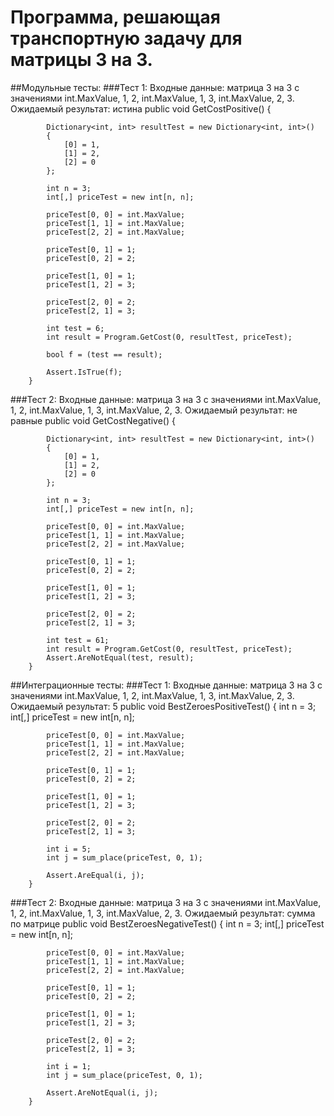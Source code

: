 # Программа, решающая транспортную задачу для матрицы 3 на 3.
##Модульные тесты: 
###Тест 1:
Входные данные: матрица 3 на 3 с значениями int.MaxValue, 1, 2, int.MaxValue, 1, 3, int.MaxValue, 2, 3.
Ожидаемый результат: истина
public void GetCostPositive()
        {

            Dictionary<int, int> resultTest = new Dictionary<int, int>()
            {
                [0] = 1,
                [1] = 2,
                [2] = 0
            };

            int n = 3;
            int[,] priceTest = new int[n, n];

            priceTest[0, 0] = int.MaxValue;
            priceTest[1, 1] = int.MaxValue;
            priceTest[2, 2] = int.MaxValue;

            priceTest[0, 1] = 1;
            priceTest[0, 2] = 2;

            priceTest[1, 0] = 1;
            priceTest[1, 2] = 3;

            priceTest[2, 0] = 2;
            priceTest[2, 1] = 3;

            int test = 6;
            int result = Program.GetCost(0, resultTest, priceTest);

            bool f = (test == result);

            Assert.IsTrue(f);
        }

###Тест 2:
Входные данные: матрица 3 на 3 с значениями int.MaxValue, 1, 2, int.MaxValue, 1, 3, int.MaxValue, 2, 3.
Ожидаемый результат: не равные
public void GetCostNegative()
        {

            Dictionary<int, int> resultTest = new Dictionary<int, int>()
            {
                [0] = 1,
                [1] = 2,
                [2] = 0
            };

            int n = 3;
            int[,] priceTest = new int[n, n];

            priceTest[0, 0] = int.MaxValue;
            priceTest[1, 1] = int.MaxValue;
            priceTest[2, 2] = int.MaxValue;

            priceTest[0, 1] = 1;
            priceTest[0, 2] = 2;

            priceTest[1, 0] = 1;
            priceTest[1, 2] = 3;

            priceTest[2, 0] = 2;
            priceTest[2, 1] = 3;

            int test = 61;
            int result = Program.GetCost(0, resultTest, priceTest);
            Assert.AreNotEqual(test, result);
        }
##Интеграционные тесты:
###Тест 1:
Входные данные: матрица 3 на 3 с значениями int.MaxValue, 1, 2, int.MaxValue, 1, 3, int.MaxValue, 2, 3.
Ожидаемый результат: 5
    public void BestZeroesPositiveTest()
        {
            int n = 3;
            int[,] priceTest = new int[n, n];

            priceTest[0, 0] = int.MaxValue;
            priceTest[1, 1] = int.MaxValue;
            priceTest[2, 2] = int.MaxValue;

            priceTest[0, 1] = 1;
            priceTest[0, 2] = 2;

            priceTest[1, 0] = 1;
            priceTest[1, 2] = 3;

            priceTest[2, 0] = 2;
            priceTest[2, 1] = 3;

            int i = 5;
            int j = sum_place(priceTest, 0, 1);

            Assert.AreEqual(i, j);
        }
###Тест 2:
Входные данные: матрица 3 на 3 с значениями int.MaxValue, 1, 2, int.MaxValue, 1, 3, int.MaxValue, 2, 3.
Ожидаемый результат: сумма по матрице
public void BestZeroesNegativeTest()
        {
            int n = 3;
            int[,] priceTest = new int[n, n];

            priceTest[0, 0] = int.MaxValue;
            priceTest[1, 1] = int.MaxValue;
            priceTest[2, 2] = int.MaxValue;

            priceTest[0, 1] = 1;
            priceTest[0, 2] = 2;

            priceTest[1, 0] = 1;
            priceTest[1, 2] = 3;

            priceTest[2, 0] = 2;
            priceTest[2, 1] = 3;

            int i = 1;
            int j = sum_place(priceTest, 0, 1);

            Assert.AreNotEqual(i, j);
        }
